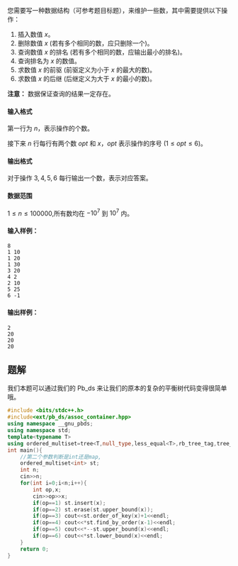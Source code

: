 您需要写一种数据结构（可参考题目标题），来维护一些数，其中需要提供以下操作：

1.  插入数值 $x$。
2.  删除数值 $x$ (若有多个相同的数，应只删除一个)。
3.  查询数值 $x$ 的排名 (若有多个相同的数，应输出最小的排名)。
4.  查询排名为 $x$ 的数值。
5.  求数值 $x$ 的前驱 (前驱定义为小于 $x$ 的最大的数)。
6.  求数值 $x$ 的后继 (后继定义为大于 $x$ 的最小的数)。

**注意：** 数据保证查询的结果一定存在。

#### 输入格式

第一行为 $n$，表示操作的个数。

接下来 $n$ 行每行有两个数 $opt$ 和 $x$，$opt$ 表示操作的序号 ($1 \le opt \le 6$)。

#### 输出格式

对于操作 $3,4,5,6$ 每行输出一个数，表示对应答案。

#### 数据范围

$1 \le n \le 100000$,所有数均在 $-10^7$ 到 $10^7$ 内。

#### 输入样例：

```
8
1 10
1 20
1 30
3 20
4 2
2 10
5 25
6 -1
```

#### 输出样例：

```
2
20
20
20
```

## 题解
我们本题可以通过我们的 Pb_ds 来让我们的原本的复杂的平衡树代码变得很简单哦。

```cpp
#include <bits/stdc++.h>
#include<ext/pb_ds/assoc_container.hpp>
using namespace __gnu_pbds;
using namespace std;
template<typename T>
using ordered_multiset=tree<T,null_type,less_equal<T>,rb_tree_tag,tree_order_statistics_node_update>;
int main(){
	//第二个参数判断是int还是map, 
	ordered_multiset<int> st;
	int n;
	cin>>n;
	for(int i=0;i<n;i++){
		int op,x;
		cin>>op>>x;
		if(op==1) st.insert(x);
		if(op==2) st.erase(st.upper_bound(x));
		if(op==3) cout<<st.order_of_key(x)+1<<endl;
		if(op==4) cout<<*st.find_by_order(x-1)<<endl;
		if(op==5) cout<<*--st.upper_bound(x)<<endl;
		if(op==6) cout<<*st.lower_bound(x)<<endl;
	}
	return 0;
}

```